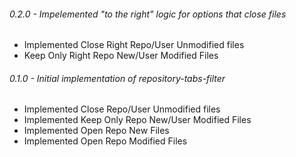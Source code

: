 ###### 0.2.0 - Impelemented "to the right" logic for options that close files
* Implemented Close Right Repo/User Unmodified files
* Keep Only Right Repo New/User Modified Files

###### 0.1.0 - Initial implementation of repository-tabs-filter
* Implemented Close Repo/User Unmodified files
* Implemented Keep Only Repo New/User Modified Files
* Implemented Open Repo New Files
* Implemented Open Repo Modified Files
